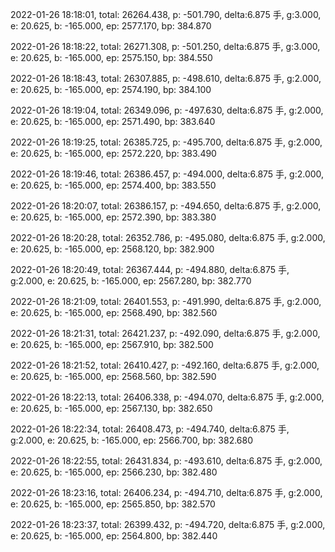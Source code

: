 2022-01-26 18:18:01, total: 26264.438, p: -501.790, delta:6.875 手, g:3.000, e: 20.625, b: -165.000, ep: 2577.170, bp: 384.870

2022-01-26 18:18:22, total: 26271.308, p: -501.250, delta:6.875 手, g:3.000, e: 20.625, b: -165.000, ep: 2575.150, bp: 384.550

2022-01-26 18:18:43, total: 26307.885, p: -498.610, delta:6.875 手, g:2.000, e: 20.625, b: -165.000, ep: 2574.190, bp: 384.100

2022-01-26 18:19:04, total: 26349.096, p: -497.630, delta:6.875 手, g:2.000, e: 20.625, b: -165.000, ep: 2571.490, bp: 383.640

2022-01-26 18:19:25, total: 26385.725, p: -495.700, delta:6.875 手, g:2.000, e: 20.625, b: -165.000, ep: 2572.220, bp: 383.490

2022-01-26 18:19:46, total: 26386.457, p: -494.000, delta:6.875 手, g:2.000, e: 20.625, b: -165.000, ep: 2574.400, bp: 383.550

2022-01-26 18:20:07, total: 26386.157, p: -494.650, delta:6.875 手, g:2.000, e: 20.625, b: -165.000, ep: 2572.390, bp: 383.380

2022-01-26 18:20:28, total: 26352.786, p: -495.080, delta:6.875 手, g:2.000, e: 20.625, b: -165.000, ep: 2568.120, bp: 382.900

2022-01-26 18:20:49, total: 26367.444, p: -494.880, delta:6.875 手, g:2.000, e: 20.625, b: -165.000, ep: 2567.280, bp: 382.770

2022-01-26 18:21:09, total: 26401.553, p: -491.990, delta:6.875 手, g:2.000, e: 20.625, b: -165.000, ep: 2568.490, bp: 382.560

2022-01-26 18:21:31, total: 26421.237, p: -492.090, delta:6.875 手, g:2.000, e: 20.625, b: -165.000, ep: 2567.910, bp: 382.500

2022-01-26 18:21:52, total: 26410.427, p: -492.160, delta:6.875 手, g:2.000, e: 20.625, b: -165.000, ep: 2568.560, bp: 382.590

2022-01-26 18:22:13, total: 26406.338, p: -494.070, delta:6.875 手, g:2.000, e: 20.625, b: -165.000, ep: 2567.130, bp: 382.650

2022-01-26 18:22:34, total: 26408.473, p: -494.740, delta:6.875 手, g:2.000, e: 20.625, b: -165.000, ep: 2566.700, bp: 382.680

2022-01-26 18:22:55, total: 26431.834, p: -493.610, delta:6.875 手, g:2.000, e: 20.625, b: -165.000, ep: 2566.230, bp: 382.480

2022-01-26 18:23:16, total: 26406.234, p: -494.710, delta:6.875 手, g:2.000, e: 20.625, b: -165.000, ep: 2565.850, bp: 382.570

2022-01-26 18:23:37, total: 26399.432, p: -494.720, delta:6.875 手, g:2.000, e: 20.625, b: -165.000, ep: 2564.800, bp: 382.440